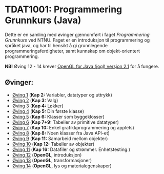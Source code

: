 # TDAT1001: Programmering Grunnkurs (Java)
Dette er en samling med øvinger gjennomført i faget *Programmering Grunnkurs* ved NTNU.
Faget er en introduksjon til programmering og språket java, og har til hensikt å gi grunnlegende programmeringsferdigheter, samt kunnskap om objekt-orientert programmering.

__NB!__ Øving 12 - 14 krever [OpenGL for Java (jogl) versjon 2.1](http://jogamp.org/deployment/jogamp-current/archive/) for å fungere.

## Øvinger:
* [Øving 1](01) (__Kap 2:__ Variabler, datatyper og uttrykk)
* [Øving 2](02) (__Kap 3:__ Valg)
* [Øving 3](03) (__Kap 4:__ Løkker)
* [Øving 4](04) (__Kap 5:__ Din første klasse)
* [Øving 5](05) (__Kap 6:__ Klasser som byggeklosser)
* [Øving 6](06) (__Kap 7+9:__ Tabeller av primitive datatyper)
* [Øving 7](07) (__Kap 10:__ Enkel grafikkprogrammering og applets)
* [Øving 8](08) (__Kap 8:__ Noen klasser fra Java API-et)
* [Øving 9](09) (__Kap 11:__ Samarbeid mellom objekter)
* [Øving 10](10) (__Kap 12:__ Tabeller av objekter)
* [Øving 11](11) (__Kap 16:__ Datafiler og strømmer. Enhetstesting.)
* [Øving 12](12) (__OpenGL__, introduksjon)
* [Øving 13](13) (__OpenGL__, transformasjoner)
* [Øving 14](14) (__OpenGL__, lys og materialegenskaper)
